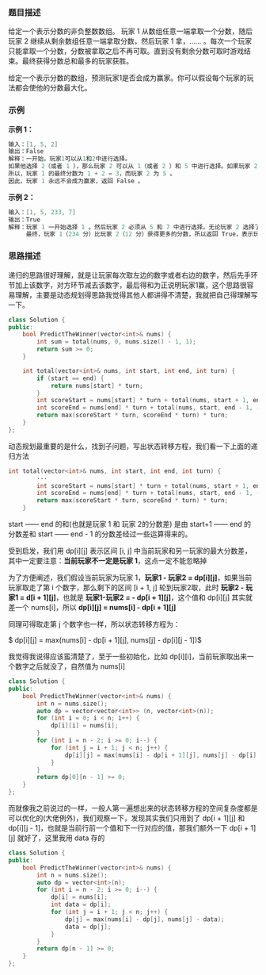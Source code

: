### 题目描述

给定一个表示分数的非负整数数组。 玩家 1 从数组任意一端拿取一个分数，随后玩家 2 继续从剩余数组任意一端拿取分数，然后玩家 1 拿，…… 。每次一个玩家只能拿取一个分数，分数被拿取之后不再可取。直到没有剩余分数可取时游戏结束。最终获得分数总和最多的玩家获胜。

给定一个表示分数的数组，预测玩家1是否会成为赢家。你可以假设每个玩家的玩法都会使他的分数最大化。

### 示例

**示例 1：**

```C++
输入：[1, 5, 2]
输出：False
解释：一开始，玩家1可以从1和2中进行选择。
如果他选择 2（或者 1 ），那么玩家 2 可以从 1（或者 2 ）和 5 中进行选择。如果玩家 2 选择了 5 ，那么玩家 1 则只剩下 1（或者 2 ）可选。
所以，玩家 1 的最终分数为 1 + 2 = 3，而玩家 2 为 5 。
因此，玩家 1 永远不会成为赢家，返回 False 。
```

**示例 2：**

```C++
输入：[1, 5, 233, 7]
输出：True
解释：玩家 1 一开始选择 1 。然后玩家 2 必须从 5 和 7 中进行选择。无论玩家 2 选择了哪个，玩家 1 都可以选择 233 。
     最终，玩家 1（234 分）比玩家 2（12 分）获得更多的分数，所以返回 True，表示玩家 1 可以成为赢家。
```

### 思路描述

递归的思路很好理解，就是让玩家每次取左边的数字或者右边的数字，然后先手环节加上该数字，对方环节减去该数字，最后得和为正说明玩家1赢，这个思路很容易理解，主要是动态规划得思路我觉得其他人都讲得不清楚，我就把自己得理解写一下。

```C++
class Solution {
public:
    bool PredictTheWinner(vector<int>& nums) {
        int sum = total(nums, 0, nums.size() - 1, 1);
        return sum >= 0;
    }

    int total(vector<int>& nums, int start, int end, int turn) {
        if (start == end) {
            return nums[start] * turn;
        }
        int scoreStart = nums[start] * turn + total(nums, start + 1, end, -turn);
        int scoreEnd = nums[end] * turn + total(nums, start, end - 1, -turn);
        return max(scoreStart * turn, scoreEnd * turn) * turn;
    }
};
```

动态规划最重要的是什么，找到子问题，写出状态转移方程，我们看一下上面的递归方法

```C++
int total(vector<int>& nums, int start, int end, int turn) {
        ···
        int scoreStart = nums[start] * turn + total(nums, start + 1, end, -turn);
        int scoreEnd = nums[end] * turn + total(nums, start, end - 1, -turn);
        return max(scoreStart * turn, scoreEnd * turn) * turn;
    }
```

start —— end 的和(也就是玩家 1 和 玩家 2的分数差) 是由 start+1 —— end 的分数差和 start —— end - 1 的分数差经过一些运算得来的。

受到启发，我们用 dp\[i][j] 表示区间 [i, j] 中当前玩家和另一玩家的最大分数差，其中一定要注意：**当前玩家不一定是玩家 1**，这点一定不能忽略掉

为了方便阐述，我们假设当前玩家为玩家 1，**玩家1 - 玩家2 = dp\[i][j]**，如果当前玩家取走了第 i 个数字，那么剩下的区间 [i + 1, j] 轮到玩家2取，此时 **玩家2 - 玩家1 = d\[i + 1][j]**，也就是 **玩家1-玩家2 = - dp[i + 1]\[j]**，这个值和 dp\[i][j] 其实就差一个 nums[i]，所以 **dp\[i][j] = nums[i] - dp[i + 1]\[j]**

同理可得取走第 j 个数字也一样，所以状态转移方程为：

$ dp[i][j] = max(nums[i] - dp[i + 1][j], nums[j] - dp[i][j - 1])$

我觉得我说得应该蛮清楚了，至于一些初始化，比如 dp\[i][i]，当前玩家取出来一个数字之后就没了，自然值为 nums[i]

```C++
class Solution {
public:
    bool PredictTheWinner(vector<int>& nums) {
        int n = nums.size();
        auto dp = vector<vector<int>> (n, vector<int>(n));
        for (int i = 0; i < n; i++) {
            dp[i][i] = nums[i];
        }
        for (int i = n - 2; i >= 0; i--) {
            for (int j = i + 1; j < n; j++) {
                dp[i][j] = max(nums[i] - dp[i + 1][j], nums[j] - dp[i][j - 1]);
            }
        }
        return dp[0][n - 1] >= 0;
    }
};
```

而就像我之前说过的一样，一般人第一遍想出来的状态转移方程的空间复杂度都是可以优化的(大佬例外)，我们观察一下，发现其实我们只用到了 dp\[i + 1][j] 和 dp\[i][j - 1]，也就是当前行前一个值和下一行对应的值，那我们额外一下 dp\[i + 1][j] 就好了，这里我用 data 存的

```C++
class Solution {
public:
    bool PredictTheWinner(vector<int>& nums) {
        int n = nums.size();
        auto dp = vector<int>(n);
        for (int i = n - 2; i >= 0; i--) {
            dp[i] = nums[i];
            int data = dp[i];
            for (int j = i + 1; j < n; j++) {
                dp[j] = max(nums[i] - dp[j], nums[j] - data);
                data = dp[j];
            }
        }
        return dp[n - 1] >= 0;
    }
};
```

